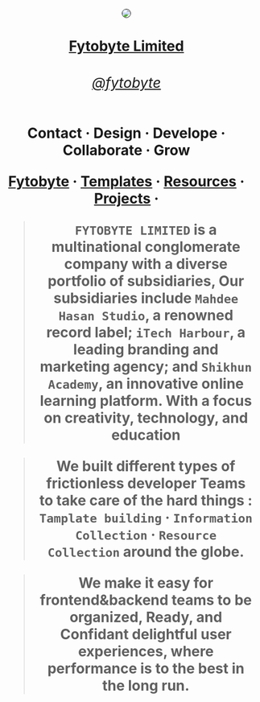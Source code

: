 <p align="center" >
  <a href="https://github.com/Basics-School">
    <img style="border: 1px solid; border-radius:50%" src="https://asset.brandfetch.io/idtXhYOHmC/idBlhXf5d4.png" >
    <h1 align="center">
        Fytobyte Limited
    <h6 align="center">
        @fytobyte
    </h6>
  </a>
</p>
<p align="center">
  Contact · Design · Develope · Collaborate · Grow
  </p>
  <p align="center">
  <a href="https://github.com/FytobyteLimited"><strong>Fytobyte</strong></a> ·
  <a href=""><strong>Templates</strong></a> ·
  <a href=""><strong>Resources</strong></a> ·
  <a href=""><strong>Projects</strong></a> ·
</p>



> `FYTOBYTE LIMITED` is a multinational conglomerate company with a diverse portfolio of subsidiaries, 
> Our subsidiaries include `Mahdee Hasan Studio`, a renowned record label; `iTech Harbour`, a leading branding and marketing agency; and `Shikhun Academy`, an innovative online learning platform. With a focus on creativity, technology, and education 

> We built different types of **frictionless developer Teams** to take care of
> the hard things : <br/> `Tamplate building` · `Information Collection` ·
> `Resource Collection` around the globe.

> We make it easy for frontend&backend teams to be **organized, Ready, and
> Confidant** delightful user experiences, where performance is to the best in
> the long run.
